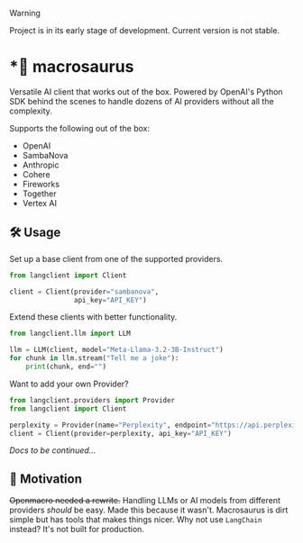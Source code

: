 
> [!WARNING]
> Project is in its early stage of development. Current version is not stable.

# *🦖 macrosaurus
Versatile AI client that works out of the box. Powered by OpenAI's Python SDK behind the scenes to handle dozens of AI providers without all the complexity. 

Supports the following out of the box:
- OpenAI
- SambaNova
- Anthropic
- Cohere
- Fireworks
- Together
- Vertex AI

## 🛠️ Usage
Set up a base client from one of the supported providers.
```python
from langclient import Client

client = Client(provider="sambanova",
                api_key="API_KEY")
```
Extend these clients with better functionality.
```python
from langclient.llm import LLM

llm = LLM(client, model="Meta-Llama-3.2-3B-Instruct")
for chunk in llm.stream("Tell me a joke"):
    print(chunk, end="")

```
Want to add your own Provider?
```python
from langclient.providers import Provider
from langclient import Client

perplexity = Provider(name="Perplexity", endpoint="https://api.perplexity.ai")
client = Client(provider=perplexity, api_key="API_KEY")
```

*Docs to be continued...*

## 🎯 Motivation
~~Openmacro needed a rewrite.~~ Handling LLMs or AI models from different providers *should* be easy. Made this because it wasn't. Macrosaurus is dirt simple but has tools that makes things nicer. Why not use `LangChain` instead? It's not built for production. 